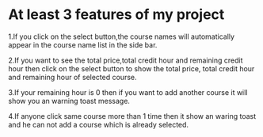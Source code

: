 
# At least 3 features of my project

1.If you click on the select button,the course names will automatically appear in the course name list in the side bar.

2.If you want to see the total price,total credit hour and remaining credit hour then click on the select button to show the total price, total credit hour and remaining hour of selected course.

3.If your remaining hour is 0 then if you want to add another course it will show you an warning toast message.

4.If anyone click same course more than 1 time then it show an waring toast and he can not add a course which is already selected.


